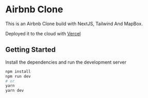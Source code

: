 # Airbnb Clone 

This is an Airbnb Clone build with NextJS, Tailwind And MapBox.

Deployed it to the cloud with [Vercel](https://airbnb-clone-dusky-mu.vercel.app) 


## Getting Started

Install the dependencies and run the development server

```bash
npm install
npm run dev
# or
yarn
yarn dev
```


